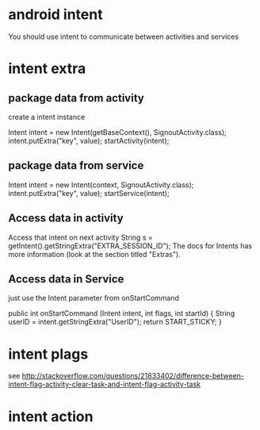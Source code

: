 # android intent

<!--
ID: 5d1aae61-56d0-4b07-a06f-5ec4d274ad22
Status: publish
Date: 2017-07-06T11:40:00
Modified: 2017-07-06T11:40:00
wp_id: 541
-->

You should use intent to communicate between activities and services

# intent extra
## package data from activity

create a intent instance

Intent intent = new Intent(getBaseContext(), SignoutActivity.class);
intent.putExtra("key", value);
startActivity(intent);

## package data from service

Intent intent = new Intent(context, SignoutActivity.class);
intent.putExtra("key", value);
startService(intent);


## Access data in activity

Access that intent on next activity
String s = getIntent().getStringExtra("EXTRA_SESSION_ID");
The docs for Intents has more information (look at the section titled "Extras").

## Access data in Service

just use the Intent parameter from onStartCommand

public int onStartCommand (Intent intent, int flags, int startId) {
    String userID = intent.getStringExtra("UserID");
    return START_STICKY;
}

# intent plags

see http://stackoverflow.com/questions/21833402/difference-between-intent-flag-activity-clear-task-and-intent-flag-activity-task

# intent action
